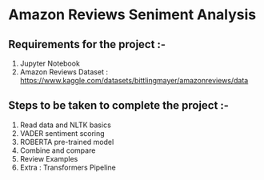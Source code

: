 # Amazon Reviews Seniment Analysis #

## Requirements for the project :-
  1. Jupyter Notebook
  2. Amazon Reviews Dataset : https://www.kaggle.com/datasets/bittlingmayer/amazonreviews/data

## Steps to be taken to complete the project :-
  1. Read data and NLTK basics
  2. VADER sentiment scoring
  3. ROBERTA pre-trained model
  4. Combine and compare
  5. Review Examples
  6. Extra : Transformers Pipeline
